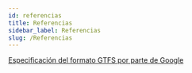 ```yaml
---
id: referencias
title: Referencias
sidebar_label: Referencias
slug: /Referencias
---
```


[Especificación del formato GTFS por parte de Google](https://developers.google.com/transit/gtfs?hl=es)
